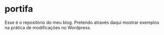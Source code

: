 # portifa
Esse &eacute; o reposit&oacute;rio do meu blog. Pretendo atrav&eacute;s daqui mostrar exemplos na pr&aacute;tica de modifica&ccedil;&otilde;es no Wordpress.
